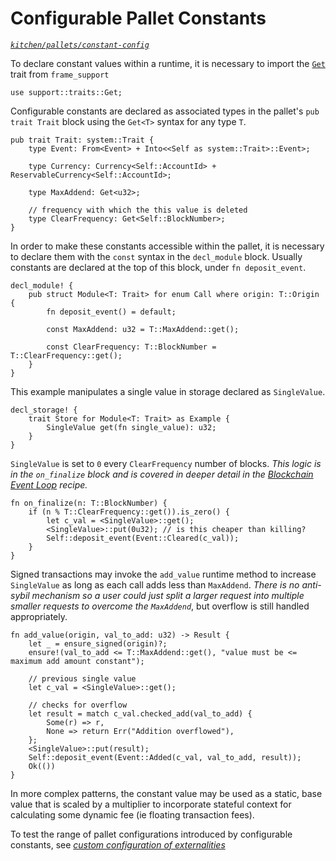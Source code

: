 # Configurable Pallet Constants
*[`kitchen/pallets/constant-config`](https://github.com/substrate-developer-hub/recipes/tree/master/kitchen/pallets/constant-config)*

To declare constant values within a runtime, it is necessary to import the [`Get`](https://substrate.dev/rustdocs/master/frame_support/traits/trait.Get.html) trait from `frame_support`

```rust, ignore
use support::traits::Get;
```

Configurable constants are declared as associated types in the pallet's `pub trait Trait` block using the `Get<T>` syntax for any type `T`.

```rust, ignore
pub trait Trait: system::Trait {
	type Event: From<Event> + Into<<Self as system::Trait>::Event>;

    type Currency: Currency<Self::AccountId> + ReservableCurrency<Self::AccountId>;

    type MaxAddend: Get<u32>;

    // frequency with which the this value is deleted
    type ClearFrequency: Get<Self::BlockNumber>;
}
```

In order to make these constants accessible within the pallet, it is necessary to declare them with the `const` syntax in the `decl_module` block. Usually constants are declared at the top of this block, under `fn deposit_event`.

```rust, ignore
decl_module! {
    pub struct Module<T: Trait> for enum Call where origin: T::Origin {
		fn deposit_event() = default;

        const MaxAddend: u32 = T::MaxAddend::get();

        const ClearFrequency: T::BlockNumber = T::ClearFrequency::get();
    }
}
```

This example manipulates a single value in storage declared as `SingleValue`.

```rust, ignore
decl_storage! {
	trait Store for Module<T: Trait> as Example {
        SingleValue get(fn single_value): u32;
	}
}
```

`SingleValue` is set to `0` every `ClearFrequency` number of blocks. *This logic is in the `on_finalize` block and is covered in deeper detail in the [Blockchain Event Loop](../tour/schedule.md) recipe.*

```rust, ignore
fn on_finalize(n: T::BlockNumber) {
    if (n % T::ClearFrequency::get()).is_zero() {
        let c_val = <SingleValue>::get();
        <SingleValue>::put(0u32); // is this cheaper than killing?
        Self::deposit_event(Event::Cleared(c_val));
    }
}
```

Signed transactions may invoke the `add_value` runtime method to increase `SingleValue` as long as each call adds less than `MaxAddend`. *There is no anti-sybil mechanism so a user could just split a larger request into multiple smaller requests to overcome the `MaxAddend`*, but overflow is still handled appropriately.

```rust, ignore
fn add_value(origin, val_to_add: u32) -> Result {
    let _ = ensure_signed(origin)?;
    ensure!(val_to_add <= T::MaxAddend::get(), "value must be <= maximum add amount constant");

    // previous single value
    let c_val = <SingleValue>::get();

    // checks for overflow
    let result = match c_val.checked_add(val_to_add) {
        Some(r) => r,
        None => return Err("Addition overflowed"),
    };
    <SingleValue>::put(result);
    Self::deposit_event(Event::Added(c_val, val_to_add, result));
    Ok(())
}
```

In more complex patterns, the constant value may be used as a static, base value that is scaled by a multiplier to incorporate stateful context for calculating some dynamic fee (ie floating transaction fees).

To test the range of pallet configurations introduced by configurable constants, see *[custom configuration of externalities](../testing/externalities.md)*
